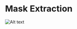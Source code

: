 # Mask Extraction

![Alt text](/example/output/example_mask_overlay.png?raw=true "Mask Extraction and Overlay")
